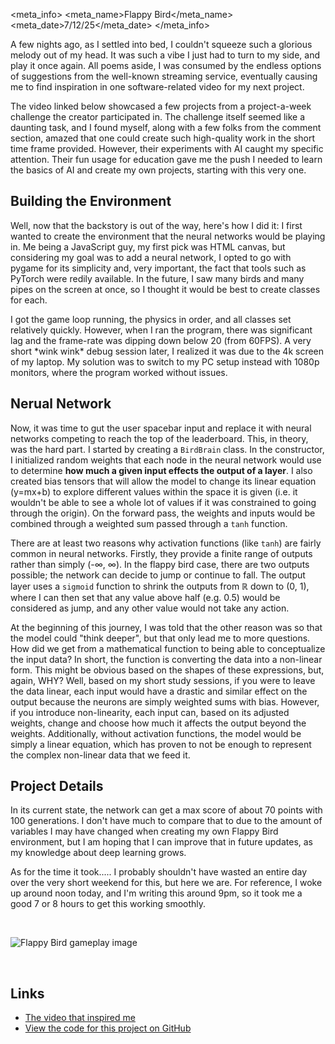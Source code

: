 <meta_info>
    <meta_name>Flappy Bird</meta_name>
    <meta_date>7/12/25</meta_date>
</meta_info>

A few nights ago, as I settled into bed, I couldn't squeeze such a glorious melody out of my head. It was such a vibe I just had to turn to my side, and play it once again. All poems aside, I was consumed by the endless options of suggestions from the well-known streaming service, eventually causing me to find inspiration in one software-related video for my next project.

The video linked below showcased a few projects from a project-a-week challenge the creator participated in. The challenge itself seemed like a daunting task, and I found myself, along with a few folks from the comment section, amazed that one could create such high-quality work in the short time frame provided. However, their experiments with AI caught my specific attention. Their fun usage for education gave me the push I needed to learn the basics of AI and create my own projects, starting with this very one.

## Building the Environment

Well, now that the backstory is out of the way, here's how I did it: I first wanted to create the environment that the neural networks would be playing in. Me being a JavaScript guy, my first pick was HTML canvas, but considering my goal was to add a neural network, I opted to go with pygame for its simplicity and, very important, the fact that tools such as PyTorch were redily available. In the future, I saw many birds and many pipes on the screen at once, so I thought it would be best to create classes for each.

I got the game loop running, the physics in order, and all classes set relatively quickly. However, when I ran the program, there was significant lag and the frame-rate was dipping down below 20 (from 60FPS). A very short \*wink wink\* debug session later, I realized it was due to the 4k screen of my laptop. My solution was to switch to my PC setup instead with 1080p monitors, where the program worked without issues.

## Nerual Network

Now, it was time to gut the user spacebar input and replace it with neural networks competing to reach the top of the leaderboard. This, in theory, was the hard part. I started by creating a `BirdBrain` class. In the constructor, I initialized random weights that each node in the neural network would use to determine **how much a given input effects the output of a layer**. I also created bias tensors that will allow the model to change its linear equation (y=mx+b) to explore different values within the space it is given (i.e. it wouldn't be able to see a whole lot of values if it was constrained to going through the origin). On the forward pass, the weights and inputs would be combined through a weighted sum passed through a `tanh` function.

There are at least two reasons why activation functions (like `tanh`) are fairly common in neural networks. Firstly, they provide a finite range of outputs rather than simply <span>(-&infin;, &infin;)</span>. In the flappy bird case, there are two outputs possible; the network can decide to jump or continue to fall. The output layer uses a `sigmoid` function to shrink the outputs from &reals; down to (0, 1), where I can then set that any value above half (e.g. 0.5) would be considered as jump, and any other value would not take any action.

At the beginning of this journey, I was told that the other reason was so that the model could "think deeper", but that only lead me to more questions. How did we get from a mathematical function to being able to conceptualize the input data? In short, the function is converting the data into a non-linear form. This might be obvious based on the shapes of these expressions, but, again, WHY? Well, based on my short study sessions, if you were to leave the data linear, each input would have a drastic and similar effect on the output because the neurons are simply weighted sums with bias. However, if you introduce non-linearity, each input can, based on its adjusted weights, change and choose how much it affects the output beyond the weights. Additionally, without activation functions, the model would be simply a linear equation, which has proven to not be enough to represent the complex non-linear data that we feed it.

## Project Details

In its current state, the network can get a max score of about 70 points with 100 generations. I don't have much to compare that to due to the amount of variables I may have changed when creating my own Flappy Bird environment, but I am hoping that I can improve that in future updates, as my knowledge about deep learning grows.

As for the time it took..... I probably shouldn't have wasted an entire day over the very short weekend for this, but here we are. For reference, I woke up around noon today, and I'm writing this around 9pm, so it took me a good 7 or 8 hours to get this working smoothly.

<br>

![Flappy Bird gameplay image](/assets/flappy-bird.png)

<br>

## Links
* [The video that inspired me](https://www.youtube.com/watch?v=nr8biZfSZ3Y)
* [View the code for this project on GitHub](https://github.com/cascaade/FlappyBird/tree/main)
